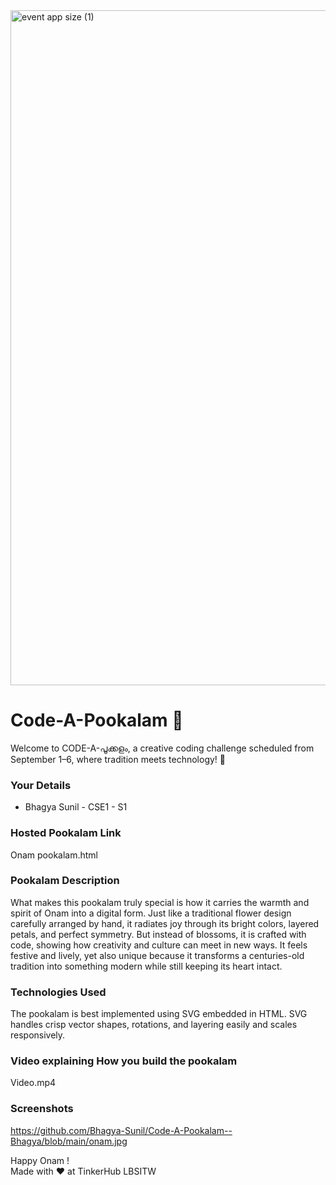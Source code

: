 <img width="1920" height="1080" alt="event app size (1)" src="https://github.com/user-attachments/assets/9c18c1de-1249-41ca-9561-1bc003606551" />

# Code-A-Pookalam 🌸
Welcome to CODE-A-പൂക്കളം, a creative coding challenge scheduled from September 1–6, where tradition meets technology! 🌼


### Your Details
- Bhagya Sunil - CSE1 - S1



### Hosted Pookalam Link
Onam pookalam.html


### Pookalam Description
What makes this pookalam truly special is how it carries the warmth and spirit of Onam into a digital form. Just like a traditional flower design carefully arranged by hand, it radiates joy through its bright colors, layered petals, and perfect symmetry. But instead of blossoms, it is crafted with code, showing how creativity and culture can meet in new ways. It feels festive and lively, yet also unique because it transforms a centuries-old tradition into something modern while still keeping its heart intact.



### Technologies Used 
The pookalam is best implemented using SVG embedded in HTML. SVG handles crisp vector shapes, rotations, and layering easily and scales responsively.

### Video explaining How you build the pookalam
Video.mp4


### Screenshots
https://github.com/Bhagya-Sunil/Code-A-Pookalam--Bhagya/blob/main/onam.jpg

Happy Onam ! <br>
Made with ❤️ at TinkerHub LBSITW
